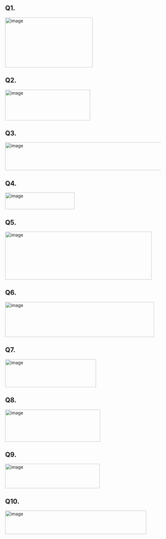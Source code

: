 ## Q1.
<img width="283" height="161" alt="image" src="https://github.com/user-attachments/assets/2702c2fa-6aa2-4ddd-b15d-4e429a15c527" />

## Q2.
<img width="275" height="99" alt="image" src="https://github.com/user-attachments/assets/e1a2645e-d522-4f1a-9b9d-4c3afed70437" />

## Q3.
<img width="632" height="90" alt="image" src="https://github.com/user-attachments/assets/69c4ccba-f366-4c46-b31a-68f1d78268ee" />

## Q4.
<img width="225" height="54" alt="image" src="https://github.com/user-attachments/assets/920d2c7c-0d20-47b7-8df8-5cd399303fb0" />

## Q5.
<img width="474" height="155" alt="image" src="https://github.com/user-attachments/assets/031a6669-81e8-45de-9ea1-5c87546fb2bc" />

## Q6.
<img width="482" height="113" alt="image" src="https://github.com/user-attachments/assets/3a94703b-411d-4230-807f-880e900aec8e" />

## Q7.
<img width="294" height="90" alt="image" src="https://github.com/user-attachments/assets/1e21c50f-a89a-476d-93fa-4646fef2086b" />

## Q8.
<img width="308" height="104" alt="image" src="https://github.com/user-attachments/assets/1486c394-1e48-4e0a-aafe-4396cb58bd40" />

## Q9.
<img width="306" height="79" alt="image" src="https://github.com/user-attachments/assets/e4ee6e69-534e-4541-a111-bd6edd5b77df" />

## Q10.
<img width="457" height="76" alt="image" src="https://github.com/user-attachments/assets/c78c9d55-97be-4942-8b67-e9ff6a486dcd" />
